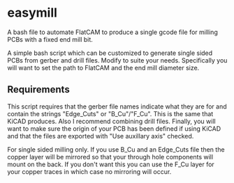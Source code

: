 # easymill
A bash file to automate FlatCAM to produce a single gcode file for milling PCBs with a fixed end mill bit.

A simple bash script which can be customized to generate single sided PCBs from gerber and drill files. Modify to suite your needs. Specifically you will want to set the path to FlatCAM and the end mill diameter size.

## Requirements
This script requires that the gerber file names indicate what they are for and contain the strings "Edge_Cuts" or "B_Cu"/"F_Cu". This is the same that KiCAD produces. Also I recommend combining drill files. Finally, you will want to make sure the origin of your PCB has been defined if using KiCAD and that the files are exported with "Use auxillary axis" checked.

For single sided milling only. If you use B_Cu and an Edge_Cuts file then the copper layer will be mirrored so that your through hole components will mount on the back. If you don't want this you can use the F_Cu layer for your copper traces in which case no mirroring will occur.
